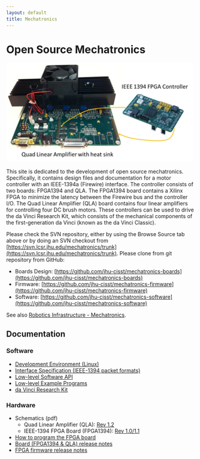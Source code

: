 ```yaml
---
layout: default
title: Mechatronics
---
```


# Open Source Mechatronics

<!-- pic here -->
<img src="./images/FirewireController.jpg" alt="FirewireController" style="width: 500px;"/>

This site is dedicated to the development of open source mechatronics. Specifically, it contains design files and documentation for a motor controller with an IEEE-1394a (Firewire) interface. The controller consists of two boards: FPGA1394 and QLA. The FPGA1394 board contains a Xilinx FPGA to minimize the latency between the Firewire bus and the controller I/O. The Quad Linear Amplifier (QLA) board contains four linear amplifiers for controlling four DC brush motors. These controllers can be used to drive the da Vinci Research Kit, which consists of the mechanical components of the first-generation da Vinci (known as the da Vinci Classic).

Please check the SVN repository, either by using the Browse Source tab above or by doing an SVN checkout from  [https://svn.lcsr.jhu.edu/mechatronics/trunk](https://svn.lcsr.jhu.edu/mechatronics/trunk).
Please clone from git repository from GitHub:  
 * Boards Design: [https://github.com/jhu-cisst/mechatronics-boards](https://github.com/jhu-cisst/mechatronics-boards)
 * Firmware: [https://github.com/jhu-cisst/mechatronics-firmware](https://github.com/jhu-cisst/mechatronics-firmware)
 * Software: [https://github.com/jhu-cisst/mechatronics-software](https://github.com/jhu-cisst/mechatronics-software)

See also  [Robotics Infrastructure - Mechatronics](https://www.lcsr.jhu.edu/Infrastructure/Mechatronic).


## Documentation

### Software
 * [Development Environment (Linux)](https://github.com/jhu-cisst/mechatronics-software/wiki/Development-Environment)
 * [Interface Specification (IEEE-1394 packet formats)](https://github.com/jhu-cisst/mechatronics-software/wiki/InterfaceSpec)
 * [Low-level Software API](https://github.com/jhu-cisst/mechatronics-software/wiki/Low-Level-Software-API)
 * [Low-level Example Programs](https://github.com/jhu-cisst/mechatronics-software/wiki/Example-Programs)
 * [da Vinci Research Kit](https://trac.lcsr.jhu.edu/cisst/wiki/sawIntuitiveResearchKitTutorial)

### Hardware
 * Schematics (pdf)
   * Quad Linear Amplifier (QLA): [Rev 1.2](https://github.com/jhu-cisst/mechatronics-boards/blob/QLA_Rev1.2/Rev1.2/QLA-Schematics.pdf)
   * IEEE-1394 FPGA Board (FPGA1394): [Rev 1.0/1.1](https://github.com/jhu-cisst/mechatronics-boards/blob/FPGA1394_Rev1.0/Rev1.0/FPGA1394-Schematics.pdf)
 * [How to program the FPGA board](https://github.com/jhu-cisst/mechatronics-firmware/wiki/FPGA-Program)
 * [Board (FPGA1394 & QLA) release notes](https://github.com/jhu-cisst/mechatronics-boards/wiki/Release-note)
 * [FPGA firmware release notes](https://github.com/jhu-cisst/mechatronics-firmware/wiki/FPGA-Release-Note)


